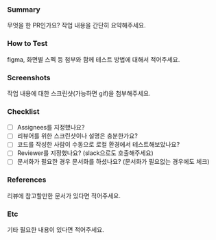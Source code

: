 ### Summary

무엇을 한 PR인가요? 작업 내용을 간단히 요약해주세요.

### How to Test

figma, 화면별 스펙 등 첨부와 함께 테스트 방법에 대해서 적어주세요.

### Screenshots

작업 내용에 대한 스크린샷(가능하면 gif)을 첨부해주세요.

### Checklist

-   [ ] Assignees를 지정했나요?
-   [ ] 리뷰어를 위한 스크린샷이나 설명은 충분한가요?
-   [ ] 코드를 작성한 사람이 수동으로 로컬 환경에서 테스트해보았나요?
-   [ ] Reviewer를 지정했나요? (slack으로도 호출해주세요)
-   [ ] 문서화가 필요한 경우 문서화를 하셨나요? (문서화가 필요없는 경우에도 체크)

### References

리뷰에 참고할만한 문서가 있다면 적어주세요.

### Etc

기타 필요한 내용이 있다면 적어주세요.
